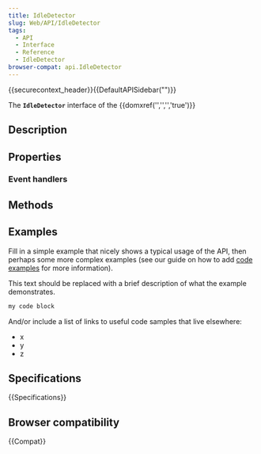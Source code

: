 ```yaml
---
title: IdleDetector
slug: Web/API/IdleDetector
tags:
  - API
  - Interface
  - Reference
  - IdleDetector
browser-compat: api.IdleDetector
---
```

{{securecontext_header}}{{DefaultAPISidebar("")}}

The **`IdleDetector`** interface of the {{domxref('','','','true')}} 

## Description

 

## Properties



### Event handlers



## Methods



## Examples

Fill in a simple example that nicely shows a typical usage of the API, then perhaps some more complex examples (see our guide on how to add [code examples](/en-US/docs/MDN/Contribute/Structures/Code_examples) for more information).

This text should be replaced with a brief description of what the example demonstrates.

```js
my code block
```

And/or include a list of links to useful code samples that live elsewhere:

*   x
*   y
*   z

## Specifications

{{Specifications}}

## Browser compatibility

{{Compat}}

